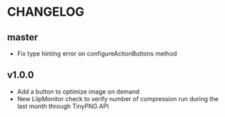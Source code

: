 CHANGELOG
=========

master
------

* Fix type hinting error on configureActionButtons method

v1.0.0
------

* Add a button to optimize image on demand
* New LiipMonitor check to verify number of compression run during the last month through TinyPNG API
